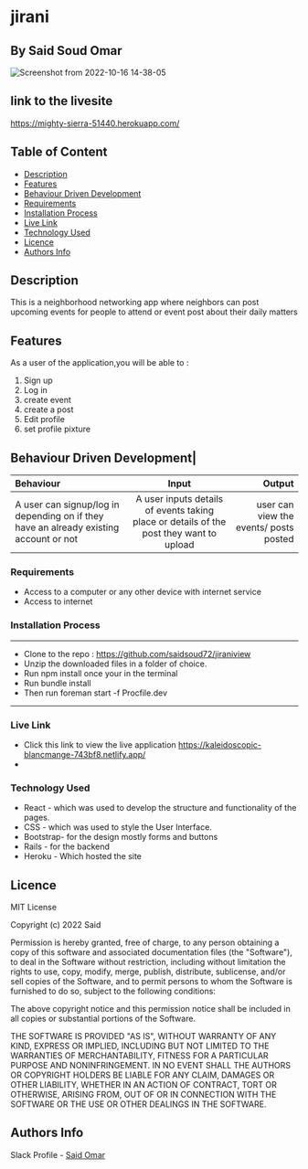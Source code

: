 # jirani
 ## By Said Soud Omar
 ![Screenshot from 2022-10-16 14-38-05](https://user-images.githubusercontent.com/74947307/196033256-3352ff87-1cfa-423b-a69a-4b0c4592c1ee.png)


 

## link to the livesite
https://mighty-sierra-51440.herokuapp.com/

## Table of Content
 - [Description](#description)
 - [Features](#features)
 - [Behaviour Driven Development](#Behaviour-Driven-Development)
 - [Requirements](#requirements)
 - [Installation Process](#installation-Process)
 - [Live Link](#Live-Link)
 - [Technology  Used](#technology-Used)
 - [Licence](#licence)
 - [Authors Info](#Authors-Info)
 
 ## Description
 <p>This is a neighborhood networking app where neighbors can post upcoming events for people to attend or event post about their daily matters</p>
 
 ## Features
As a user of the application,you will be able to :
1. Sign up
2. Log in
3. create event
4. create a post
5.  Edit profile
6. set profile pixture

## Behaviour Driven Development|
| Behaviour      | Input        | Output       |
| :------------- | :----------: | -----------: |
| A user can signup/log in depending on if they have an already existing account or not | A user inputs details of events taking place or details of the post they want to upload | user can view the events/ posts posted   |

###  Requirements
 * Access to  a computer or any other device with internet service
 * Access to internet

### Installation Process
 ****
 * Clone to the repo : https://github.com/saidsoud72/jiraniview
* Unzip the downloaded files in a folder of choice.
* Run npm install once your in the terminal
* Run bundle install
* Then run foreman start -f Procfile.dev
 ****

### Live Link
- Click this link to view the live application https://kaleidoscopic-blancmange-743bf8.netlify.app/
- 
### Technology  Used
* React - which was used to develop the structure and functionality of the pages.
* CSS - which was used to style the User Interface.
* Bootstrap- for the design mostly forms and buttons
* Rails - for the backend
* Heroku - Which hosted the site

## Licence
MIT License

Copyright (c) 2022 Said

Permission is hereby granted, free of charge, to any person obtaining a copy
of this software and associated documentation files (the "Software"), to deal
in the Software without restriction, including without limitation the rights
to use, copy, modify, merge, publish, distribute, sublicense, and/or sell
copies of the Software, and to permit persons to whom the Software is
furnished to do so, subject to the following conditions:

The above copyright notice and this permission notice shall be included in all
copies or substantial portions of the Software.

THE SOFTWARE IS PROVIDED "AS IS", WITHOUT WARRANTY OF ANY KIND, EXPRESS OR
IMPLIED, INCLUDING BUT NOT LIMITED TO THE WARRANTIES OF MERCHANTABILITY,
FITNESS FOR A PARTICULAR PURPOSE AND NONINFRINGEMENT. IN NO EVENT SHALL THE
AUTHORS OR COPYRIGHT HOLDERS BE LIABLE FOR ANY CLAIM, DAMAGES OR OTHER
LIABILITY, WHETHER IN AN ACTION OF CONTRACT, TORT OR OTHERWISE, ARISING FROM,
OUT OF OR IN CONNECTION WITH THE SOFTWARE OR THE USE OR OTHER DEALINGS IN THE
SOFTWARE.
## Authors Info
Slack Profile - [Said Omar](https://app.slack.com/client/T077KKCG6/GLRQR61NW/user_profile/UKXCHMCNP?cdn_fallback=1)
